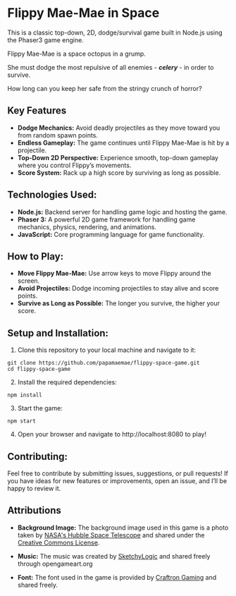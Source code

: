 # Flippy Mae-Mae in Space

This is a classic top-down, 2D, dodge/survival game built in Node.js using the Phaser3 game engine.

Flippy Mae-Mae is a space octopus in a grump. 

She must dodge the most repulsive of all enemies - ***celery*** - in order to survive.

How long can you keep her safe from the stringy crunch of horror?

## Key Features
- **Dodge Mechanics:** Avoid deadly projectiles as they move toward you from random spawn points.
- **Endless Gameplay:** The game continues until Flippy Mae-Mae is hit by a projectile.
- **Top-Down 2D Perspective:** Experience smooth, top-down gameplay where you control Flippy’s movements.
- **Score System:** Rack up a high score by surviving as long as possible.
<!-- Power-ups: Collect power-ups to help Flippy Mae-Mae survive longer in the hostile space environment. -->

## Technologies Used:
- **Node.js:** Backend server for handling game logic and hosting the game.
- **Phaser 3:** A powerful 2D game framework for handling game mechanics, physics, rendering, and animations.
- **JavaScript:** Core programming language for game functionality.

## How to Play:
- **Move Flippy Mae-Mae:** Use arrow keys to move Flippy around the screen.
- **Avoid Projectiles:** Dodge incoming projectiles to stay alive and score points.
- **Survive as Long as Possible:** The longer you survive, the higher your score.

## Setup and Installation:
1. Clone this repository to your local machine and navigate to it:
```
git clone https://github.com/papamaemae/flippy-space-game.git
cd flippy-space-game
```

2. Install the required dependencies:
```
npm install
```

3. Start the game:
```
npm start
```

4. Open your browser and navigate to http://localhost:8080 to play!

## Contributing:
Feel free to contribute by submitting issues, suggestions, or pull requests! If you have ideas for new features or improvements, open an issue, and I’ll be happy to review it.

## Attributions
- **Background Image:** The background image used in this game is a photo taken by [NASA's Hubble Space Telescope](https://www.flickr.com/photos/nasahubble/) and shared under the [Creative Commons License](https://creativecommons.org/licenses/by/2.0/).

- **Music:** The music was created by [SketchyLogic](https://opengameart.org/users/sketchylogic) and shared freely through opengameart.org
- **Font:** The font used in the game is provided by [Craftron Gaming](https://www.dafont.com/profile.php?user=859803) and shared freely.